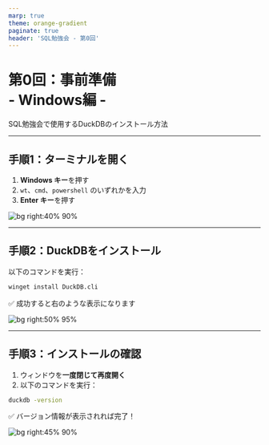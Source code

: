 ```yaml
---
marp: true
theme: orange-gradient
paginate: true
header: 'SQL勉強会 - 第0回'
---
```


<!-- _class: lead -->

# 第0回：事前準備<br />- Windows編 -

SQL勉強会で使用するDuckDBのインストール方法

---

## 手順1：ターミナルを開く

1. **Windows キー**を押す
2. `wt`、`cmd`、`powershell` のいずれかを入力
3. **Enter キー**を押す

![bg right:40% 90%](https://github.com/user-attachments/assets/04c0930d-9edc-4952-882b-2fd2d0ed0e6d)

---

## 手順2：DuckDBをインストール

以下のコマンドを実行：

```bash
winget install DuckDB.cli
```

✅ 成功すると右のような表示になります

![bg right:50% 95%](https://github.com/user-attachments/assets/4bdbf232-332a-4300-af27-6f99d3a1a043)

---

## 手順3：インストールの確認

1. ウィンドウを**一度閉じて再度開く**
2. 以下のコマンドを実行：

```bash
duckdb -version
```

✅ バージョン情報が表示されれば完了！

![bg right:45% 90%](https://github.com/user-attachments/assets/c8792cef-a14a-45d2-aa81-f736a6038b1e)

